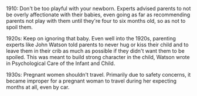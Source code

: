 
1910: Don't be too playful with your newborn.
Experts advised parents to not be overly affectionate with their babies, even going as far as recommending parents not play with them until they're four to six months old, so as not to spoil them.

1920s: Keep on ignoring that baby.
Even well into the 1920s, parenting experts like John Watson told parents to never hug or kiss their child and to leave them in their crib as much as possible if they didn't want them to be spoiled. This was meant to build strong character in the child, Watson wrote in Psychological Care of the Infant and Child.

1930s: Pregnant women shouldn't travel.
Primarily due to safety concerns, it became improper for a pregnant woman to travel during her expecting months at all, even by car.

